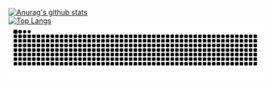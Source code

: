[![Anurag's github stats](https://github-readme-stats.vercel.app/api?username=eeee0717&theme=tokyonight&count_private=true&show_icons=true)](https://github.com/USERNAME/github-readme-stats)  
[![Top Langs](https://github-readme-stats.vercel.app/api/top-langs/?username=eeee0717&layout=compact&theme=tokyonight)](https://github.com/USERNAME/github-readme-stats)
[![snake animation](https://github.com/eeee0717/eeee0717/blob/output/github-contribution-grid-snake-dark.svg)](https://github.com/eeee0717/eeee0717/blob/output/github-contribution-grid-snake-dark.svg)
